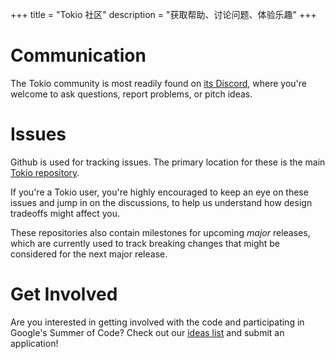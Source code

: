 +++
title = "Tokio 社区"
description = "获取帮助、讨论问题、体验乐趣"
+++

# Communication

The Tokio community is most readily found on
[its Discord](https://discord.gg/tokio), where you're welcome to
ask questions, report problems, or pitch ideas.

# Issues

Github is used for tracking issues. The primary location for these is the main
[Tokio repository](https://github.com/tokio-rs/tokio/issues).

If you're a Tokio user, you're highly encouraged to keep an eye on these issues
and jump in on the discussions, to help us understand how design tradeoffs might
affect you.

These repositories also contain milestones for upcoming *major* releases, which
are currently used to track breaking changes that might be considered for the
next major release.

# Get Involved

Are you interested in getting involved with the code and participating in
Google's Summer of Code? Check out our [ideas list](/gsoc/) and submit an
application!
